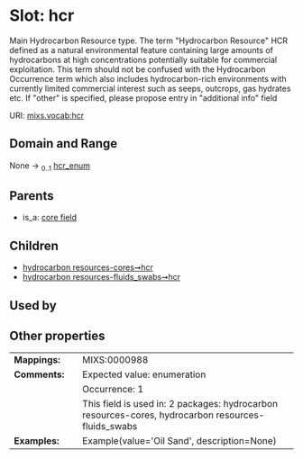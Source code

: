 
# Slot: hcr


Main Hydrocarbon Resource type. The term "Hydrocarbon Resource" HCR defined as a natural environmental feature containing large amounts of hydrocarbons at high concentrations potentially suitable for commercial exploitation. This term should not be confused with the Hydrocarbon Occurrence term which also includes hydrocarbon-rich environments with currently limited commercial interest such as seeps, outcrops, gas hydrates etc. If "other" is specified, please propose entry in "additional info" field

URI: [mixs.vocab:hcr](https://w3id.org/mixs/vocab/hcr)


## Domain and Range

None &#8594;  <sub>0..1</sub> [hcr_enum](hcr_enum.md)

## Parents

 *  is_a: [core field](core_field.md)

## Children

 *  [hydrocarbon resources-cores➞hcr](hydrocarbon_resources_cores_hcr.md)
 *  [hydrocarbon resources-fluids_swabs➞hcr](hydrocarbon_resources_fluids_swabs_hcr.md)

## Used by


## Other properties

|  |  |  |
| --- | --- | --- |
| **Mappings:** | | MIXS:0000988 |
| **Comments:** | | Expected value: enumeration |
|  | | Occurrence: 1 |
|  | | This field is used in: 2 packages: hydrocarbon resources-cores, hydrocarbon resources-fluids_swabs |
| **Examples:** | | Example(value='Oil Sand', description=None) |

